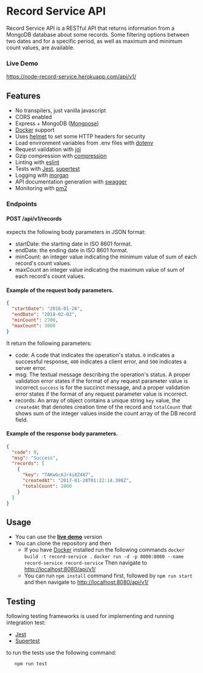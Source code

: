 # Record Service API
Record Service API is a RESTful API that returns information from a MongoDB database about some records.
Some filtering options between two dates and for a specific period, as well as maximum and minimum count values, are available.

### Live Demo
https://node-record-service.herokuapp.com/api/v1/

## Features

- No transpilers, just vanilla javascript
- CORS enabled
- Express + MongoDB ([Mongoose](http://mongoosejs.com/))
- [Docker](https://www.docker.com/) support
- Uses [helmet](https://github.com/helmetjs/helmet) to set some HTTP headers for security
- Load environment variables from .env files with [dotenv](https://github.com/rolodato/dotenv-safe)
- Request validation with [joi](https://github.com/hapijs/joi)
- Gzip compression with [compression](https://github.com/expressjs/compression)
- Linting with [eslint](http://eslint.org)
- Tests with [Jest](https://jestjs.io/), [supertest](https://github.com/visionmedia/supertest) 
- Logging with [morgan](https://github.com/expressjs/morgan)
- API documentation generation with [swagger](https://swagger.io/)
- Monitoring with [pm2](https://github.com/Unitech/pm2)

### Endpoints
#### POST /api/v1/records
expects the following body parameters in JSON format:
- startDate: the starting date in ISO 8601 format.
- endDate:  the ending date in ISO 8601 format.
- minCount: an integer value indicating the minimum value of sum of each record's count values.
- maxCount an integer value indicating the maximum value of sum of each record's count values.

#### Example of the request body parameters. 
```json 
{
  "startDate": "2016-01-26",
  "endDate": "2018-02-02",
  "minCount": 2700,
  "maxCount": 3000
}
```

It return the following parameters:
- code: A code that indicates the operation's status. `0` indicates a successful response, `400` indicates a client error, and `500` indicates a server error.
- msg: The textual message describing the operation's status. A proper validation error states if the format of any request parameter value is incorrect.`success` is for the succinct message, and a proper validation error states if the format of any request parameter value is incorrect.
- records: An array of object contains a unique string `key` value, the `createdAt` that denotes creation time of the record and `totalCount` that shows sum of the integer values inside the count array of the DB record field. 

#### Example of the response body parameters. 

```json 
{
  "code": 0,
  "msg": "Success",
  "records": [
    {
      "key": "TAKwGc6Jr4i8Z487",
      "createdAt": "2017-01-28T01:22:14.398Z",
      "totalCount": 2800
    }
  ]
}
```

## Usage
- You can use the [**live demo**](https://node-record-service.herokuapp.com/api/v1/) version 
- You can clone the repository and then
  - If you have [Docker](https://docs.docker.com/get-docker/) installed run the following commands
    `docker build -t record-service .`
	   `docker run -d -p 8080:8080 --name record-service record-service`
	 Then navigate to  [http://localhost:8080/api/v1/](http://localhost:8080/api/v1/)
  - You can run `npm install` command first, followed by `npm run start` and then navigate to  [http://localhost:8080/api/v1/](http://localhost:8080/api/v1/)
  
 ## Testing

following testing frameworks is used for implementing and running integration test:
- [Jest](https://jestjs.io/)
- [Supertest](https://github.com/visionmedia/supertest)

to run the tests use the following command:

```sh
   npm run test
```

